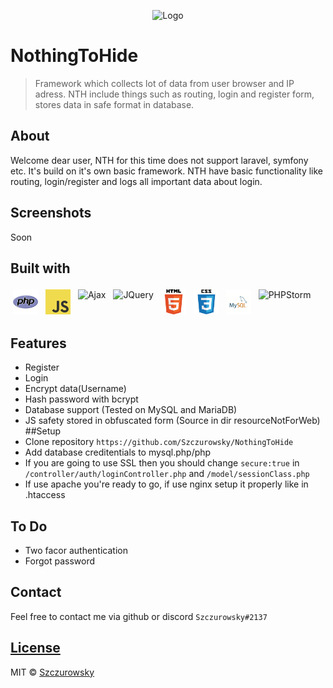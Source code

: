 <p align="center">
  <img 
    src="https://i.imgur.com/BFx57B5.png" 
    width="120px"
    alt="Logo">
</p>

# NothingToHide
> Framework which collects lot of data from user browser and IP adress. NTH include things such as routing, login and register form, stores data in safe format in database.

## About
Welcome dear user, NTH for this time does not support laravel, symfony etc. It's build on it's own basic framework. NTH have basic functionality like routing, login/register and logs all important data about login.
## Screenshots
Soon
## Built with

<p align="left">
<img src="https://raw.githubusercontent.com/github/explore/80688e429a7d4ef2fca1e82350fe8e3517d3494d/topics/php/php.png" alt="PHP" height="40" style="vertical-align:top; margin:4px">
<img src="https://raw.githubusercontent.com/github/explore/80688e429a7d4ef2fca1e82350fe8e3517d3494d/topics/javascript/javascript.png" alt="Javascript" height="40" style="vertical-align:top; margin:4px">
<img src="https://upload.wikimedia.org/wikipedia/commons/thumb/a/a1/AJAX_logo_by_gengns.svg/1280px-AJAX_logo_by_gengns.svg.png" alt="Ajax" height="40" style="vertical-align:top; margin:4px">
<img src="https://upload.wikimedia.org/wikipedia/commons/f/fd/JQuery-Logo.svg" alt="JQuery" height="40" style="vertical-align:top; margin:4px">
<img src="https://raw.githubusercontent.com/github/explore/80688e429a7d4ef2fca1e82350fe8e3517d3494d/topics/html/html.png" alt="HTML" height="40" style="vertical-align:top; margin:4px">
<img src="https://raw.githubusercontent.com/github/explore/80688e429a7d4ef2fca1e82350fe8e3517d3494d/topics/css/css.png" alt="css" height="40" style="vertical-align:top; margin:4px">
<img src="https://raw.githubusercontent.com/github/explore/80688e429a7d4ef2fca1e82350fe8e3517d3494d/topics/mysql/mysql.png" alt="MySQL" height="40" style="vertical-align:top; margin:4px">
<img src="https://www.anysoft.pl/images/items/4634/phpstorm_big.png" alt="PHPStorm" height="40" style="vertical-align:top; margin:4px">
</p>

## Features
- Register
- Login
- Encrypt data(Username)
- Hash password with bcrypt
- Database support (Tested on MySQL and MariaDB)
- JS safety stored in obfuscated form (Source in dir resourceNotForWeb)
##Setup
- Clone repository `https://github.com/Szczurowsky/NothingToHide`
- Add database creditentials to mysql.php/php
- If you are going to use SSL then you should change `secure:true` in `/controller/auth/loginController.php` and `/model/sessionClass.php`
- If use apache you're ready to go, if use nginx setup it properly like in .htaccess

## To Do
- Two facor authentication
- Forgot password

## Contact
Feel free to contact me via github or discord `Szczurowsky#2137`

## [License](https://github.com/Szczurowsky/NothingToHide/blob/main/LICENSE)

MIT © [Szczurowsky ](https://github.com/iharsh234)
